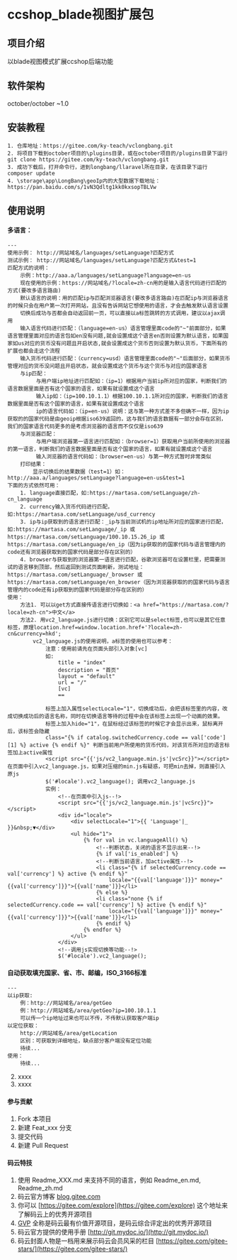 # ccshop_blade视图扩展包

## 项目介绍
以blade视图模式扩展ccshop后端功能

## 软件架构
october/october ~1.0

## 安装教程
    1. 仓库地址：https://gitee.com/ky-teach/vclongbang.git
    2. 将项目下载到october项目的\plugins目录，或在october项目的/plugins目录下运行git clone https://gitee.com/ky-teach/vclongbang.git
    3. 成功下载后，打开命令行，进到longbang/llaravel所在目录，在该目录下运行composer update
    4. \storage\app\LongBang\geoIp内的大型数据下载地址：https://pan.baidu.com/s/1vN3Qdltg1kk0kxsopTBLVw

## 使用说明

#### 多语言：
    ---
    使用示例： http://网站域名/languages/setLanguage?匹配方式
    测试示例： http://网站域名/languages/setLanguage?匹配方式&test=1
    匹配方式的说明：
        示例：http://aaa.a/languages/setLanguage?language=en-us
        现在使用的示例：https://网站域名/?locale=zh-cn用的是输入语言代码进行匹配的方式(要改多语言路由)
        默认语言的说明：用的匹配ip与匹配浏览器语言(要改多语言路由)在匹配ip与浏览器语言的时候只会在用户第一次打开网站，且没有告诉网站它想使用的语言，才会去触发默认语言设置
        切换后成功与否都会自动返回前一页，可以直接以a标签跳转的方式调用，建议以ajax调用
        输入语言代码进行匹配：（language=en-us）语言管理里面code的"~"前面部分，如果语言管理里面对应的语言包如en没有问题,就会设置成这个语言en否则设置为默认语言，如果国家如us对应的货币没有问题且开启状态,就会设置成这个货币否则设置为默认货币，下面所有的扩展也都会走这个流程
        输入货币代码进行匹配：（currency=usd）语言管理里面code的"~"后面部分，如果货币管理对应的货币没问题且开启状态，就会设置成这个货币与这个货币与对应的国家语言
        与ip匹配：
             与用户端ip地址进行匹配如：（ip=1）根据用户当前ip所对应的国家，判断我们的语言数据里面是否有这个国家的语言，如果有就设置成这个语言
             输入ip如：（ip=100.10.1.1）根据100.10.1.1所对应的国家，判断我们的语言数据里面是否有这个国家的语言，如果有就设置成这个语言
             ip的语言代码如：（ip=en-us）说明：这与第一种方式差不多但确不一样，因为ip获取的的国家代码是由geoip根据iso639返回的，这与我们的语言数据有一部分会存在区别，我们的国家语言代码更多的是考虑浏览器的语言而不仅仅是iso639
        与浏览器匹配：
             与用户端浏览器第一语言进行匹配如：（browser=1）获取用户当前所使用的浏览器的第一语言，判断我们的语言数据里面是否有这个国家的语言，如果有就设置成这个语言
             输入浏览器的语言代码如：（browser=en-us）与第一种方式暂时非常类似
        打印结果：
            显示切换后的结果数据（test=1）如：http://aaa.a/languages/setLanguage?language=en-us&test=1
    下面的方式依然可用：
        1. language直接匹配，如:https://martasa.com/setLanguage/zh-cn_language
        2. currency输入货币代码进行匹配，如:https://martasa.com/setLanguage/usd_currency
        3. ip与ip获取到的语言进行匹配：_ip与当前测试机的ip地址所对应的国家进行匹配，如:https://martasa.com/setLanguage/_ip 或 https://martasa.com/setLanguage/100.10.15.26_ip 或https://martasa.com/setLanguage/en_ip（因为ip获取的的国家代码与语言管理内的code还有浏览器获取到的国家代码是部分存在区别的）
        4. browser与获取到的浏览器第一语言进行匹配，谷歌浏览器可在设置栏里，把需要测试的语言移到顶部，然后返回到测试页面刷新，测试地址：https://martasa.com/setLanguage/_browser 或https://martasa.com/setLanguage/en_browser（因为浏览器获取的的国家代码与语言管理内的code还有ip获取到的国家代码是部分存在区别的）
    使用：
        方法1. 可以以get方式直接传语言进行切换如：<a href="https://martasa.com/?locale=zh-cn">中文</a>
        方法2. 用vc2_language.js进行切换：区别它可以是select标签,也可以是其它任意标签，原理location.href=window.location.href+'?locale=zh-cn&currency=hkd';
            vc2_language.js的使用说明，a标签的使用也可以参考：
                注意：使用前请先在页面头部引入对象[vc]
                如:
                    title = "index"
                    description = "首页"
                    layout = "default"
                    url = "/"
                    [vc]
                    ==
                    
                标签上加入属性selectLocale="1"，切换成功后，会把该标签里的内容，改成切换成功后的语言名称，同时在切换语言等待的过程中会在该标签上出现一个动画的效果。
                标签上加入hide="1"，在鼠标经过该标签的时候它才会显示出来，鼠标离开后，该标签会隐藏
                class="{% if catalog.switchedCurrency.code == val['code'][1] %} active {% endif %}" 判断当前用户所使用的货币代码，对该货币所对应的语言标签加上active属性
                <script src="{{'js/vc2_language.min.js'|vcSrc}}"></script> 在页面中引入vc2_language.js，如果对压缩的min.js有疑惑，可把min去掉，则直接引入原js
                $('#locale').vc2_language(); 调用vc2_language.js
                实例：
                    <!--在页面中引入js--!>
                    <script src="{{'js/vc2_language.min.js'|vcSrc}}"></script>
                    <div id="locale">
                        <div selectLocale="1">{{ 'Language'|_ }}&nbsp;▼</div>
                        <ul hide="1">
                            {% for val in vc.languageAll() %}
                                <!--判断状态，关闭的语言不显示出来--!>
                                {% if val['is_enabled'] %}
                                <!--判断当前语言，加active属性--!>
                                <li class="{% if selectedCurrency.code == val['currency'] %} active {% endif %}"
                                    locale="{{val['language']}}" money="{{val['currency']}}">{{val['name']}}</li>
                                {% else %}
                                <li class="none {% if selectedCurrency.code == val['currency'] %} active {% endif %}"
                                    locale="{{val['language']}}" money="{{val['currency']}}">{{val['name']}}</li>
                                {% endif %}
                            {% endfor %}
                        </ul>
                    </div>
                    <!--调用js实现切换等功能--!>
                    $('#locale').vc2_language();
                    
#### 自动获取填充国家、省、市、邮编，ISO_3166标准
    ---
    以ip获取:
        例：http://网站域名/area/getGeo
        例：http://网站域名/area/getGeo?ip=100.10.1.1
        可以传一个ip地址过来也可以不传，不传默认获取客户端ip
    以定位获取：
        http://网站域名/area/getLocation
        区别：可获取到详细地址，缺点部分客户端没有定位功能
        待续...
    使用：
        待续...
2. xxxx
3. xxxx

#### 参与贡献

1. Fork 本项目
2. 新建 Feat_xxx 分支
3. 提交代码
4. 新建 Pull Request


#### 码云特技

1. 使用 Readme\_XXX.md 来支持不同的语言，例如 Readme\_en.md, Readme\_zh.md
2. 码云官方博客 [blog.gitee.com](https://blog.gitee.com)
3. 你可以 [https://gitee.com/explore](https://gitee.com/explore) 这个地址来了解码云上的优秀开源项目
4. [GVP](https://gitee.com/gvp) 全称是码云最有价值开源项目，是码云综合评定出的优秀开源项目
5. 码云官方提供的使用手册 [http://git.mydoc.io/](http://git.mydoc.io/)
6. 码云封面人物是一档用来展示码云会员风采的栏目 [https://gitee.com/gitee-stars/](https://gitee.com/gitee-stars/)